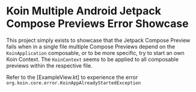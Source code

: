 # Koin Multiple Android Jetpack Compose Previews Error Showcase

This project simply exists to showcase that the Jetpack Compose Preview fails when in a single file multiple Compose Previews depend on the `KoinApplication` composable, or to be more specific, try to start an own Koin Context. 
The `KoinContext` seems to be applied to all composable previews within the respective file.

Refer to the [ExampleView.kt] to experience the error `org.koin.core.error.KoinAppAlreadyStartedException`
